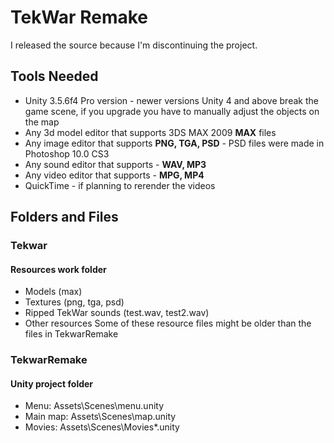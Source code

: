 # TekWar Remake
I released the source because I'm discontinuing the project.

## Tools Needed
- Unity 3.5.6f4 Pro version - newer versions Unity 4 and above break the game scene, if you upgrade you have to manually adjust the objects on the map
- Any 3d model editor that supports 3DS MAX 2009 **MAX** files
- Any image editor that supports **PNG, TGA, PSD** - PSD files were made in Photoshop 10.0 CS3
- Any sound editor that supports - **WAV, MP3**
- Any video editor that supports - **MPG, MP4**
- QuickTime - if planning to rerender the videos

## Folders and Files
### Tekwar
#### Resources work folder
- Models (max)
- Textures (png, tga, psd)
- Ripped TekWar sounds (test.wav, test2.wav)
- Other resources
Some of these resource files might be older than the files in TekwarRemake
### TekwarRemake
#### Unity project folder
- Menu: Assets\Scenes\menu.unity
- Main map: Assets\Scenes\map.unity
- Movies: Assets\Scenes\Movies\*.unity
